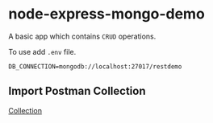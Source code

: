 # node-express-mongo-demo

A basic app which contains `CRUD` operations.

To use add `.env` file.

```node
DB_CONNECTION=mongodb://localhost:27017/restdemo
```

## Import Postman Collection

[Collection](./.postman/MongoRestDemo.postman_collection.json)
